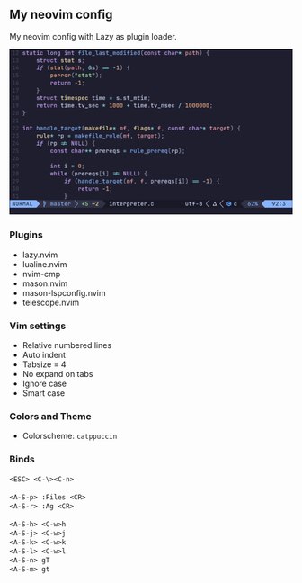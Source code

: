 ## My neovim config

My neovim config with Lazy as plugin loader.

<img src="https://github.com/Samisalami05/neovim_config/blob/master/config_showcase.png" />

### Plugins
* lazy.nvim
* lualine.nvim
* nvim-cmp
* mason.nvim
* mason-lspconfig.nvim
* telescope.nvim

### Vim settings
* Relative numbered lines
* Auto indent
* Tabsize = 4
* No expand on tabs
* Ignore case
* Smart case

### Colors and Theme
* Colorscheme: `catppuccin`

### Binds
```vim
<ESC> <C-\><C-n>

<A-S-p> :Files <CR>
<A-S-r> :Ag <CR>

<A-S-h> <C-w>h
<A-S-j> <C-w>j
<A-S-k> <C-w>k
<A-S-l> <C-w>l
<A-S-n> gT
<A-S-m> gt
```
